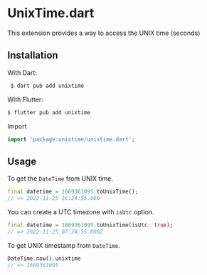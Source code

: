 # UnixTime.dart

This extension provides a way to access the UNIX time (seconds)

## Installation

With Dart:

```sh
 $ dart pub add unixtime
```

With Flutter:

```sh
$ flutter pub add unixtime
```

Import

```dart
import 'package:unixtime/unixtime.dart';
```

## Usage

To get the `DateTime` from UNIX time.

```dart
final datetime = 1669361095.toUnixTime();
// => 2022-11-25 16:24:55.000
```

You can create a UTC timezone with `isUtc` option.

```dart
final datetime = 1669361095.toUnixTime(isUtc: true);
// => 2022-11-25 07:24:55.000Z
```

To get UNIX timestamp from `DateTime`.

```dart
DateTime.now().unixtime
// => 1669361095
```
